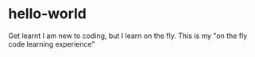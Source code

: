# hello-world
Get learnt
I am new to coding, but I learn on the fly. This is my "on the fly code learning experience"
